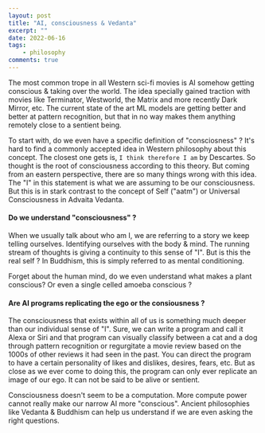 ```yaml
---
layout: post
title: "AI, consciousness & Vedanta"
excerpt: ""
date: 2022-06-16
tags:
    - philosophy
comments: true
---
```



The most common trope in all Western sci-fi movies is AI somehow getting conscious & taking over the world. The idea specially gained traction with movies like Terminator, Westworld, the Matrix and more recently Dark Mirror, etc. The current state of the art ML models are getting better and better at pattern recognition, but that in no way makes them anything remotely close to a sentient being. 


To start with, do we even have a specific definition of "consciosness" ? It's hard to find a commonly accepted idea in Western philosophy about this concept. The closest one gets is, 
`I think therefore I am` by Descartes. So thought is the root of consciousness according to this theory.
But coming from an eastern perspective, there are so many things wrong with this idea. The "I" in this statement is what we are assuming to be our consciousness. But this is in stark contrast to the concept of Self ("aatm") or Universal Consciousness in Advaita Vedanta.

#### Do we understand "consciousness" ?

When we usually talk about who am I, we are referring to a story we keep telling ourselves. Identifying ourselves with the body & mind. The running stream of thoughts is giving a continuity to this sense of "I". But is this the real self ? In Buddhism, this is simply referred to as mental conditioning.

Forget about the human mind, do we even understand what makes a plant conscious? Or even a single celled amoeba conscious ?

#### Are AI programs replicating the ego or the consiousness ?

The consciousness that exists within all of us is something much deeper than our individual sense of "I". Sure, we can write a program and call it Alexa or Siri and that program can visually classify between a cat and a dog through pattern recognition or regurgitate a movie review based on the 1000s of other reviews it had seen in the past. You can direct the program to have a certain personality of likes and dislikes, desires, fears, etc. But as close as we ever come to doing this, the program can only ever replicate an image of our ego. It can not be said to be alive or sentient. 


Consciousness doesn't seem to be a computation. More compute power cannot really make our narrow AI more "conscious". Ancient philosophies like Vedanta & Buddhism can help us understand if we are even asking the right questions. 

